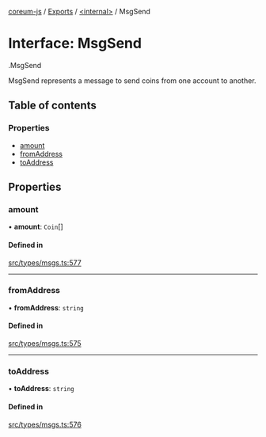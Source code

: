 [coreum-js](../README.md) / [Exports](../modules.md) / [<internal\>](../modules/internal_.md) / MsgSend

# Interface: MsgSend

[<internal>](../modules/internal_.md).MsgSend

MsgSend represents a message to send coins from one account to another.

## Table of contents

### Properties

- [amount](internal_.MsgSend-2.md#amount)
- [fromAddress](internal_.MsgSend-2.md#fromaddress)
- [toAddress](internal_.MsgSend-2.md#toaddress)

## Properties

### amount

• **amount**: `Coin`[]

#### Defined in

[src/types/msgs.ts:577](https://github.com/PulsaraIO/coreum-js/blob/37352c6/src/types/msgs.ts#L577)

___

### fromAddress

• **fromAddress**: `string`

#### Defined in

[src/types/msgs.ts:575](https://github.com/PulsaraIO/coreum-js/blob/37352c6/src/types/msgs.ts#L575)

___

### toAddress

• **toAddress**: `string`

#### Defined in

[src/types/msgs.ts:576](https://github.com/PulsaraIO/coreum-js/blob/37352c6/src/types/msgs.ts#L576)
